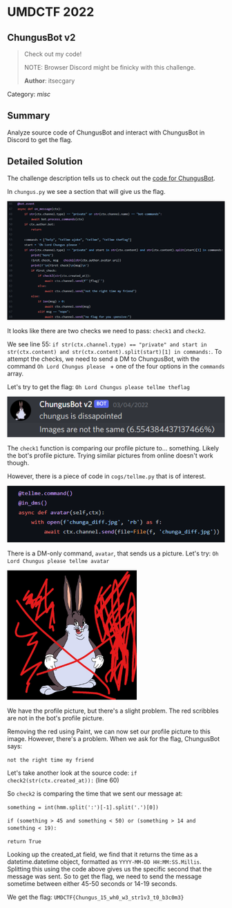 # UMDCTF 2022
## ChungusBot v2

> Check out my code!
>
> NOTE: Browser Discord might be finicky with this challenge.
>
> **Author**: itsecgary

Category: *misc*

## Summary

Analyze source code of ChungusBot and interact with ChungusBot in Discord to get the flag.

## Detailed Solution

The challenge description tells us to check out the [code for ChungusBot](https://github.com/UMD-CSEC/ChungusBot_v2).

In `chungus.py` we see a section that will give us the flag.

![flag_code.png](https://github.com/03npan/ctf-write-ups/blob/main/umdctf_2022/chungusbot_v2/flag_code.png)

It looks like there are two checks we need to pass: `check1` and `check2`.

We see line 55: `if str(ctx.channel.type) == "private" and start in str(ctx.content) and str(ctx.content).split(start)[1] in commands:`. To attempt the checks, we need to send a DM to ChungusBot, with the command `Oh Lord Chungus please ` + one of the four options in the `commands` array.

Let's try to get the flag: `Oh Lord Chungus please tellme theflag`

![flag_fail_1.png](https://github.com/03npan/ctf-write-ups/blob/main/umdctf_2022/chungusbot_v2/flag_fail_1.png)

The `check1` function is comparing our profile picture to... something. Likely the bot's profile picture. Trying similar pictures from online doesn't work though.

However, there is a piece of code in `cogs/tellme.py` that is of interest.

![avatar.png](https://github.com/03npan/ctf-write-ups/blob/main/umdctf_2022/chungusbot_v2/avatar.png)

There is a DM-only command, `avatar`, that sends us a picture. Let's try: `Oh Lord Chungus please tellme avatar`

<img src="https://github.com/03npan/ctf-write-ups/blob/main/umdctf_2022/chungusbot_v2/chunga_diff.jpg" width="300">

We have the profile picture, but there's a slight problem. The red scribbles are not in the bot's profile picture.

Removing the red using Paint, we can now set our profile picture to this image. However, there's a problem. When we ask for the flag, ChungusBot says:

`not the right time my friend`

Let's take another look at the source code: `if check2(str(ctx.created_at)):` (line 60)

So `check2` is comparing the time that we sent our message at:

`something = int(hmm.split(':')[-1].split('.')[0])`

`if (something > 45 and something < 50) or (something > 14 and something < 19):`

`return True`

Looking up the created_at field, we find that it returns the time as a datetime.datetime object, formatted as `YYYY-MM-DD HH:MM:SS.Millis`. Splitting this using the code above gives us the specific second that the message was sent. So to get the flag, we need to send the message sometime between either 45-50 seconds or 14-19 seconds.

We get the flag: `UMDCTF{Chungus_15_wh0_w3_str1v3_t0_b3c0m3}`